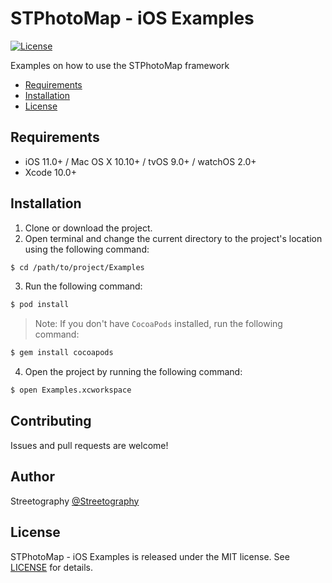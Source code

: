 # STPhotoMap - iOS Examples

[![License](https://img.shields.io/badge/license-MIT-blue.svg)](https://github.com/mikelanza/st-photo-map-ios-examples/blob/master/LICENSE)

Examples on how to use the STPhotoMap framework

- [Requirements](#requirements)
- [Installation](#installation)
- [License](#license)

## Requirements

- iOS 11.0+ / Mac OS X 10.10+ / tvOS 9.0+ / watchOS 2.0+
- Xcode 10.0+

## Installation

1. Clone or download the project.
2. Open terminal and change the current directory to the project's location using the following command: 
```bash
$ cd /path/to/project/Examples
```
3. Run the following command:
```bash
$ pod install
```
> Note: If you don't have `CocoaPods` installed, run the following command:
```bash
$ gem install cocoapods
```
4. Open the project by running the following command:
```bash
$ open Examples.xcworkspace
```

## Contributing

Issues and pull requests are welcome!

## Author

Streetography [@Streetography](https://streetography.com/)

## License

STPhotoMap - iOS Examples is released under the MIT license. See [LICENSE](https://github.com/mikelanza/st-photo-map-ios-examples/blob/master/LICENSE) for details.
